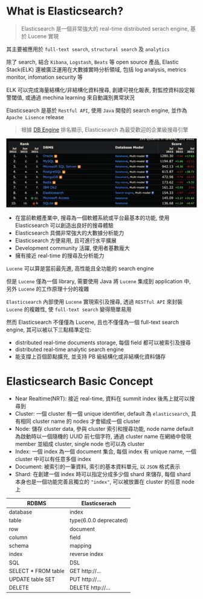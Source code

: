 

# What is Elasticsearch?

> Elasticsearch 是一個非常強大的 real-time distributed serach engine, 基於 Lucene 實現

其主要被應用於 `full-text search`, `structural search` 及 `analytics`

除了 search, 結合 `Kibana`, `Logstash`, `Beats` 等 open source 產品, Elastic Stack(ELK) 還被廣泛運用在大數據實時分析領域, 包括 log analysis, metrics monitor, infomation security 等

ELK 可以完成海量結構化/非結構化資料搜尋, 創建可視化報表, 對監控資料設定報警閾值, 或通過 mechina learning 來自動識別異常狀況

Elasticsearch 是基於 `Restful API`, 使用 `Java` 開發的 search engine, 並作為 `Apache Lisence` release

> 根據 [DB Engine](https://db-engines.com/en/ranking) 排名顯示, Elasticsearch 為最受歡迎的企業級搜尋引擎

![db_engine_elasticsearch](img/db_engine_elasticsearch.png)

- 在當前軟體產業中, 搜尋為一個軟體系統或平台最基本的功能, 使用 Elasticsearch 可以創造出良好的搜尋體驗
- Elasticsearch 具備非常強大的大數據分析能力
- Elasticsearch 方便易用, 且可進行水平擴展
- Development community 活躍, 使用者基數龐大
- 擁有接近 real-time 的搜尋及分析能力

`Lucene` 可以算是當前最先進, 高性能且全功能的 search engine

但是 `Lucene` 僅為一個 library, 需要使用 Java 將 `Lucene` 集成到 application 中, 另外 `Lucene` 的工作原理十分的複雜

`Elasticsearch` 內部使用 `Lucene` 實現索引及搜尋, 透過 `RESTful API` 來封裝 `Lucene` 的複雜性, 使 `full-text search` 變得簡單易用

然而 Elasticsearch 不僅僅為 Lucene, 且也不僅僅為一個 full-text search engine, 其可以被以下三點精準定位:
- distributed real-time documents storage, 每個 field 都可以被索引及搜尋
- distributed real-time analytic search engine
- 能支撐上百個節點擴充, 並支持 PB 級結構化或非結構化資料儲存

# Elasticsearch Basic Concept

- Near Realtime(NRT): 接近 real-time, 資料在 summit index 後馬上就可以搜尋到
- Cluster: 一個 cluster 有一個 unique identifier, default 為 `elasticsearch`, 具有相同 cluster name 的 nodes 才會組成一個 cluster
- Node: 儲存 cluster data, 參與 cluster 索引和搜尋功能, node name default 為啟動時以一個隨機的 UUID 前七個字符, 通過 cluster name 在網絡中發現 member 並組成 cluster, single node 也可以為 cluster
- Index: 一個 index 為一個 document 集合, 每個 index 有 unique name, 一個 cluster 中可以有任意多個 index
- Document: 被索引的一筆資料, 索引的基本資料單元, 以 `JSON` 格式表示
- Shard: 在創建一個 index 時可以指定分成多少個 shard 來儲存, 每個 shard 本身也是一個功能完善且獨立的 `"index"`, 可以被放置在 cluster 的任意 node 上

| RDBMS               | Elasticserach          |
| ------------------- | ---------------------- |
| database            | index                  |
| table               | type(6.0.0 deprecated) |
| row                 | document               |
| column              | field                  |
| schema              | mapping                |
| index               | reverse index          |
| SQL                 | DSL                    |
| SELECT * FROM table | GET http://...         |
| UPDATE table SET    | PUT http://...         |
| DELETE              | DELETE http://...      |